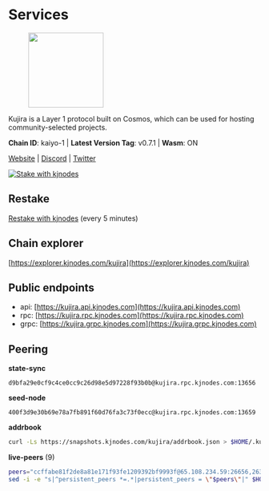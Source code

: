 # Services

<figure><img src="https://raw.githubusercontent.com/kj89/testnet_manuals/main/pingpub/logos/kujira.png" width="150" alt=""><figcaption></figcaption></figure>

Kujira is a Layer 1 protocol built on Cosmos, which can be used for  hosting community-selected projects.

**Chain ID**: kaiyo-1 | **Latest Version Tag**: v0.7.1 | **Wasm**: ON

[Website](https://kujira.app) | [Discord](https://discord.gg/teamkujira) | [Twitter](https://twitter.com/TeamKujira)

[![Stake with kjnodes](https://i.ibb.co/cr44Q8j/button-stake-with-kjnodes.png)](https://restake.app/kujira/kujiravaloper1tnuqj73jfn3724lqz34c27tuv80nv336sadqym)

## Restake

[Restake with kjnodes](https://restake.app/kujira/kujiravaloper1tnuqj73jfn3724lqz34c27tuv80nv336sadqym) (every 5 minutes)
## Chain explorer
[https://explorer.kjnodes.com/kujira](https://explorer.kjnodes.com/kujira)

## Public endpoints

* api: [https://kujira.api.kjnodes.com](https://kujira.api.kjnodes.com)
* rpc: [https://kujira.rpc.kjnodes.com](https://kujira.rpc.kjnodes.com)
* grpc: [https://kujira.grpc.kjnodes.com](https://kujira.grpc.kjnodes.com)

## Peering

**state-sync**

```text
d9bfa29e0cf9c4ce0cc9c26d98e5d97228f93b0b@kujira.rpc.kjnodes.com:13656
```

**seed-node**

```text
400f3d9e30b69e78a7fb891f60d76fa3c73f0ecc@kujira.rpc.kjnodes.com:13659
```

**addrbook**
```bash
curl -Ls https://snapshots.kjnodes.com/kujira/addrbook.json > $HOME/.kujira/config/addrbook.json
```

**live-peers** (9)
```bash
peers="ccffabe81f2de8a81e171f93fe1209392bf9993f@65.108.234.59:26656,263b9b4525e3e568e293677daa0d64d3087815f0@65.108.106.156:26676,f62a0842be95a33b191879c977eed2072e37926b@57.128.20.147:30256,bd2821b2dc8b928946026caf3e9bd1e7a0013a61@145.239.10.46:13656,fa57c7c253be46ad9f696ee2f2c1d72cbc6a1591@146.59.52.135:31095,b8e8c1738a49cd6143cf83287a5087c2618ebca0@141.95.47.82:30256,d6d14f99ef25c8ffee6fa4afca40fece0c1ab9fe@107.181.229.154:20656,ecafd5cadaf3526a588550a7bc343ce2670c988d@185.16.39.231:26656,d9bfa29e0cf9c4ce0cc9c26d98e5d97228f93b0b@65.109.88.38:13656"
sed -i -e "s|^persistent_peers *=.*|persistent_peers = \"$peers\"|" $HOME/.kujira/config/config.toml
```
